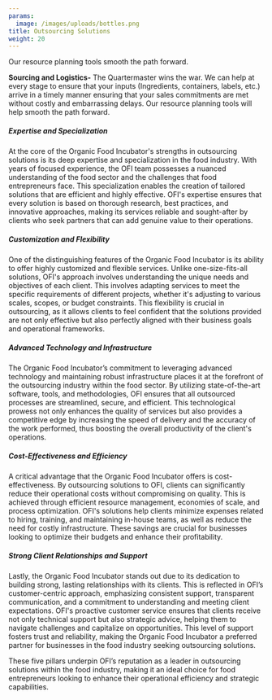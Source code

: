 ```yaml
---
params:
  image: /images/uploads/bottles.png
title: Outsourcing Solutions
weight: 20
---
```

Our resource planning tools smooth the path forward.

<!--more-->

**Sourcing and Logistics-** The Quartermaster wins the war. We can help at every stage to ensure that your inputs (Ingredients, containers, labels, etc.)  arrive in a timely manner ensuring that your sales commitments are met without costly and embarrassing delays. Our resource planning tools will help smooth the path forward.

##### Expertise and Specialization

 At the core of the Organic Food Incubator's strengths in outsourcing solutions is its deep expertise and specialization in the food industry. With years of focused experience, the OFI team possesses a nuanced understanding of the food sector and the challenges that food entrepreneurs face. This specialization enables the creation of tailored solutions that are efficient and highly effective. OFI's expertise ensures that every solution is based on thorough research, best practices, and innovative approaches, making its services reliable and sought-after by clients who seek partners that can add genuine value to their operations.



##### Customization and Flexibility 

One of the distinguishing features of the Organic Food Incubator is its ability to offer highly customized and flexible services. Unlike one-size-fits-all solutions, OFI's approach involves understanding the unique needs and objectives of each client. This involves adapting services to meet the specific requirements of different projects, whether it's adjusting to various scales, scopes, or budget constraints. This flexibility is crucial in outsourcing, as it allows clients to feel confident that the solutions provided are not only effective but also perfectly aligned with their business goals and operational frameworks.



##### Advanced Technology and Infrastructure

 The Organic Food Incubator’s commitment to leveraging advanced technology and maintaining robust infrastructure places it at the forefront of the outsourcing industry within the food sector. By utilizing state-of-the-art software, tools, and methodologies, OFI ensures that all outsourced processes are streamlined, secure, and efficient. This technological prowess not only enhances the quality of services but also provides a competitive edge by increasing the speed of delivery and the accuracy of the work performed, thus boosting the overall productivity of the client's operations.



##### Cost-Effectiveness and Efficiency

 A critical advantage that the Organic Food Incubator offers is cost-effectiveness. By outsourcing solutions to OFI, clients can significantly reduce their operational costs without compromising on quality. This is achieved through efficient resource management, economies of scale, and process optimization. OFI's solutions help clients minimize expenses related to hiring, training, and maintaining in-house teams, as well as reduce the need for costly infrastructure. These savings are crucial for businesses looking to optimize their budgets and enhance their profitability.



##### Strong Client Relationships and Support

 Lastly, the Organic Food Incubator stands out due to its dedication to building strong, lasting relationships with its clients. This is reflected in OFI’s customer-centric approach, emphasizing consistent support, transparent communication, and a commitment to understanding and meeting client expectations. OFI's proactive customer service ensures that clients receive not only technical support but also strategic advice, helping them to navigate challenges and capitalize on opportunities. This level of support fosters trust and reliability, making the Organic Food Incubator a preferred partner for businesses in the food industry seeking outsourcing solutions.



These five pillars underpin OFI’s reputation as a leader in outsourcing solutions within the food industry, making it an ideal choice for food entrepreneurs looking to enhance their operational efficiency and strategic capabilities.
